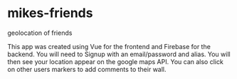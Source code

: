 # mikes-friends
 geolocation of friends

This app was created using Vue for the frontend and Firebase for the backend. You will need to Signup with an email/password and alias. You will then see your location appear on the google maps API. You can also click on other users markers to add comments to their wall.
